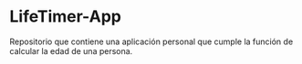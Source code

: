 # LifeTimer-App
Repositorio que contiene una aplicación personal que cumple la función de calcular la edad de una persona.
